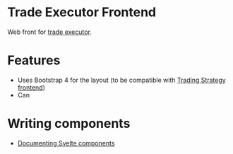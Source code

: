 # Trade Executor Frontend

Web front for [trade executor](https://github.com/tradingstrategy-ai/trade-executor).

# Features

- Uses Bootstrap 4 for the layout (to be compatible with [Trading Strategy frontend](https://github.com/tradingstrategy-ai/frontend))
- Can

# Writing components

- [Documenting Svelte components](https://svelte.dev/faq#how-do-i-document-my-components)
